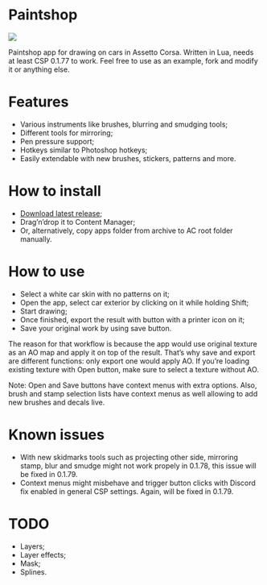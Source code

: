 # Paintshop

<a href="https://gfycat.com/JadedBothCatbird"><img src="https://thumbs.gfycat.com/JadedBothCatbird-size_restricted.gif"></a>

Paintshop app for drawing on cars in Assetto Corsa. Written in Lua, needs at least CSP 0.1.77 to work. Feel free to use as an example, fork and modify it or anything else.

# Features

- Various instruments like brushes, blurring and smudging tools;
- Different tools for mirroring;
- Pen pressure support;
- Hotkeys similar to Photoshop hotkeys;
- Easily extendable with new brushes, stickers, patterns and more.

# How to install

- [Download latest release](https://github.com/ac-custom-shaders-patch/app-paintshop/releases/latest/download/Paintshop.zip);
- Drag’n’drop it to Content Manager;
- Or, alternatively, copy apps folder from archive to AC root folder manually.

# How to use

- Select a white car skin with no patterns on it;
- Open the app, select car exterior by clicking on it while holding Shift;
- Start drawing;
- Once finished, export the result with button with a printer icon on it;
- Save your original work by using save button.

The reason for that workflow is because the app would use original texture as an AO map and apply it on top of the result. That’s why save and export are different functions: only export one would apply AO. If you’re loading existing texture with Open button, make sure to select a texture without AO.

Note: Open and Save buttons have context menus with extra options. Also, brush and stamp selection lists have context menus as well allowing to add new brushes and decals live.

# Known issues

- With new skidmarks tools such as projecting other side, mirroring stamp, blur and smudge might not work propely in 0.1.78, this issue will be fixed in 0.1.79.
- Context menus might misbehave and trigger button clicks with Discord fix enabled in general CSP settings. Again, will be fixed in 0.1.79.

# TODO

- Layers;
- Layer effects;
- Mask;
- Splines.
